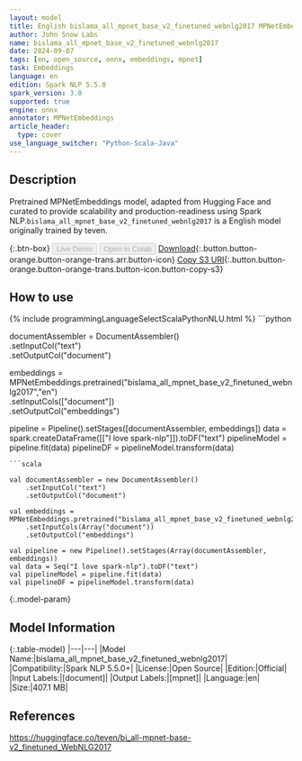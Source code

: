 ```yaml
---
layout: model
title: English bislama_all_mpnet_base_v2_finetuned_webnlg2017 MPNetEmbeddings from teven
author: John Snow Labs
name: bislama_all_mpnet_base_v2_finetuned_webnlg2017
date: 2024-09-07
tags: [en, open_source, onnx, embeddings, mpnet]
task: Embeddings
language: en
edition: Spark NLP 5.5.0
spark_version: 3.0
supported: true
engine: onnx
annotator: MPNetEmbeddings
article_header:
  type: cover
use_language_switcher: "Python-Scala-Java"
---
```


## Description

Pretrained MPNetEmbeddings model, adapted from Hugging Face and curated to provide scalability and production-readiness using Spark NLP.`bislama_all_mpnet_base_v2_finetuned_webnlg2017` is a English model originally trained by teven.

{:.btn-box}
<button class="button button-orange" disabled>Live Demo</button>
<button class="button button-orange" disabled>Open in Colab</button>
[Download](https://s3.amazonaws.com/auxdata.johnsnowlabs.com/public/models/bislama_all_mpnet_base_v2_finetuned_webnlg2017_en_5.5.0_3.0_1725702868903.zip){:.button.button-orange.button-orange-trans.arr.button-icon}
[Copy S3 URI](s3://auxdata.johnsnowlabs.com/public/models/bislama_all_mpnet_base_v2_finetuned_webnlg2017_en_5.5.0_3.0_1725702868903.zip){:.button.button-orange.button-orange-trans.button-icon.button-copy-s3}

## How to use



<div class="tabs-box" markdown="1">
{% include programmingLanguageSelectScalaPythonNLU.html %}
```python
 
documentAssembler = DocumentAssembler() \
      .setInputCol("text") \
      .setOutputCol("document")
    
embeddings = MPNetEmbeddings.pretrained("bislama_all_mpnet_base_v2_finetuned_webnlg2017","en") \
      .setInputCols(["document"]) \
      .setOutputCol("embeddings")       
        
pipeline = Pipeline().setStages([documentAssembler, embeddings])
data = spark.createDataFrame([["I love spark-nlp"]]).toDF("text")
pipelineModel = pipeline.fit(data)
pipelineDF = pipelineModel.transform(data)

```
```scala

val documentAssembler = new DocumentAssembler() 
    .setInputCol("text") 
    .setOutputCol("document")
    
val embeddings = MPNetEmbeddings.pretrained("bislama_all_mpnet_base_v2_finetuned_webnlg2017","en") 
    .setInputCols(Array("document")) 
    .setOutputCol("embeddings")

val pipeline = new Pipeline().setStages(Array(documentAssembler, embeddings))
val data = Seq("I love spark-nlp").toDF("text")
val pipelineModel = pipeline.fit(data)
val pipelineDF = pipelineModel.transform(data)

```
</div>

{:.model-param}
## Model Information

{:.table-model}
|---|---|
|Model Name:|bislama_all_mpnet_base_v2_finetuned_webnlg2017|
|Compatibility:|Spark NLP 5.5.0+|
|License:|Open Source|
|Edition:|Official|
|Input Labels:|[document]|
|Output Labels:|[mpnet]|
|Language:|en|
|Size:|407.1 MB|

## References

https://huggingface.co/teven/bi_all-mpnet-base-v2_finetuned_WebNLG2017